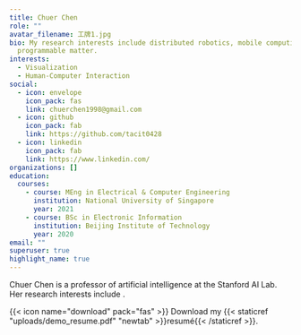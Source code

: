 ```yaml
---
title: Chuer Chen
role: ""
avatar_filename: 工牌1.jpg
bio: My research interests include distributed robotics, mobile computing and
  programmable matter.
interests:
  - Visualization
  - Human-Computer Interaction
social:
  - icon: envelope
    icon_pack: fas
    link: chuerchen1998@gmail.com
  - icon: github
    icon_pack: fab
    link: https://github.com/tacit0428
  - icon: linkedin
    icon_pack: fab
    link: https://www.linkedin.com/
organizations: []
education:
  courses:
    - course: MEng in Electrical & Computer Engineering
      institution: National University of Singapore
      year: 2021
    - course: BSc in Electronic Information
      institution: Beijing Institute of Technology
      year: 2020
email: ""
superuser: true
highlight_name: true
---
```

Chuer Chen is a professor of artificial intelligence at the Stanford AI Lab. Her research interests include . 

{{< icon name="download" pack="fas" >}} Download my {{< staticref "uploads/demo_resume.pdf" "newtab" >}}resumé{{< /staticref >}}.